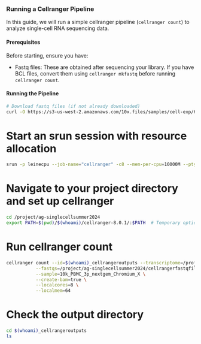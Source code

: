 ### Running a Cellranger Pipeline

In this guide, we will run a simple cellranger pipeline (`cellranger count`) to analyze single-cell RNA sequencing data.

#### Prerequisites

Before starting, ensure you have:
- Fastq files: These are obtained after sequencing your library. If you have BCL files, convert them using `cellranger mkfastq` before running `cellranger count`.

#### Running the Pipeline

```bash
# Download fastq files (if not already downloaded)
curl -O https://s3-us-west-2.amazonaws.com/10x.files/samples/cell-exp/6.1.2/10k_PBMC_3p_nextgem_Chromium_X_intron/10k_PBMC_3p_nextgem_Chromium_X_intron_fastqs.tar
```
# Start an srun session with resource allocation
```bash
srun -p leinecpu --job-name="cellranger" -c8 --mem-per-cpu=10000M --pty --time=04:00:00 /bin/bash
```
# Navigate to your project directory and set up cellranger
```bash
cd /project/ag-singlecellsummer2024
export PATH=$(pwd)/$(whoami)/cellranger-8.0.1/:$PATH  # Temporary option; for permanent setup, add to bashrc
```
# Run cellranger count
```bash
cellranger count --id=$(whoami)_cellrangeroutputs --transcriptome=/project/ag-singlecellsummer2024/$(whoami)/cellranger-8.0.1/ref/refdata-gex-GRCh38-2020-A \
           --fastqs=/project/ag-singlecellsummer2024/cellrangerfastqfiles/10k_PBMC_3p_nextgem_Chromium_X_fastqs \
           --sample=10k_PBMC_3p_nextgem_Chromium_X \
           --create-bam=true \
           --localcores=8 \
           --localmem=64
```

# Check the output directory
```bash
cd $(whoami)_cellrangeroutputs
ls
```

